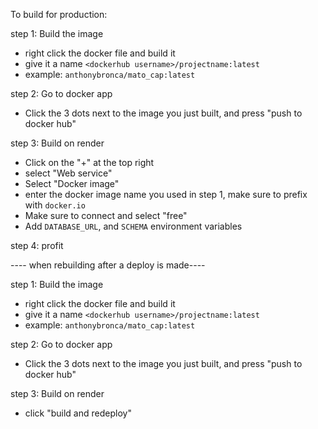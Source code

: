 To build for production:

step 1: Build the image
- right click the docker file and build it
- give it a name `<dockerhub username>/projectname:latest`
-   example: `anthonybronca/mato_cap:latest`


step 2: Go to docker app
- Click the 3 dots next to the image you just built, and press "push to docker hub"


step 3: Build on render
- Click on the "+" at the top right
- select "Web service"
- Select "Docker image"
- enter the docker image name you used in step 1, make sure to prefix with `docker.io`
- Make sure to connect and select "free"
- Add `DATABASE_URL`, and `SCHEMA` environment variables

step 4: profit



---- when rebuilding after a deploy is made----

step 1: Build the image
- right click the docker file and build it
- give it a name `<dockerhub username>/projectname:latest`
-   example: `anthonybronca/mato_cap:latest`


step 2: Go to docker app
- Click the 3 dots next to the image you just built, and press "push to docker hub"


step 3: Build on render
- click "build and redeploy"
